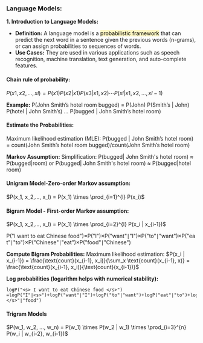 ### **Language Models:**

**1. Introduction to Language Models:**
- **Definition:** A language model is a <mark style="background: #FFF3A3A6;">probabilistic framework</mark> that can predict the next word in a sentence given the previous words (n-grams), or can assign probabilities to sequences of words.
- **Use Cases:** They are used in various applications such as speech recognition, machine translation, text generation, and auto-complete features.

#### **Chain rule of probability:**
$P(x1, x2, …, xl ) = P(x1) P(x2 | x1) P(x3 | x1, x2) ⋯ P(xl| x1, x2, …, xl−1)$

**Example:**
	P(John Smith’s hotel room bugged) = P(John) P(Smith’s | John) P(hotel | John Smith’s) … P(bugged | John Smith’s hotel room)

#### **Estimate the Probabilities:**
Maximum likelihood estimation (MLE): 
P(bugged | John Smith’s hotel room) = count(John Smith’s hotel room bugged)/count(John Smith’s hotel room)

**Markov Assumption:**
Simplification:
P(bugged| John Smith's hotel room) ≈ P(bugged|room) 
or
P(bugged| John Smith's hotel room) ≈ P(bugged|hotel room)

#### **Unigram Model-Zero-order Markov assumption:**
$P(x_1, x_2,…, x_l) = P(x_1) \times \prod_{i=1}^{l} P(x_i)$
#### **Bigram Model - First-order Markov assumption:**
$P(x_1, x_2,…, x_l) = P(x_1) \times \prod_{i=2}^{l} P(x_i | x_{i-1})$

P("I want to eat Chinese food")=P("I")×P("want"∣"I")×P("to"∣"want")×P("eat"∣"to")×P("Chinese"∣"eat")×P("food"∣"Chinese")

**Compute Bigram Probabilities:**
Maximum likelihood estimation:
$P(x_i | x_{i-1}) = \frac{\text{count}(x_{i-1}, x_i)}{\sum_x \text{count}(x_{i-1}, x)} = \frac{\text{count}(x_{i-1}, x_i)}{\text{count}(x_{i-1})}$

**Log probabilities (logarithm helps with numerical stability):**
```
logP("<s> I want to eat Chinese food </s>")
=logP("I"∣<s>")+logP("want"∣"I")+logP("to"∣"want")+logP("eat"∣"to")+logP("Chinese"∣"eat")+logP("food"∣"Chinese")+logP("</s>"∣"food")
```

#### **Trigram Models**
$P(w_1, w_2, ..., w_n) = P(w_1) \times P(w_2 | w_1) \times \prod_{i=3}^{n} P(w_i | w_{i-2}, w_{i-1})$
